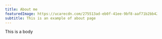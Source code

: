 ```yaml
---
title: About me
featuredImage: https://ucarecdn.com/275513ad-eb0f-41ee-9bf8-aaf71b2bb424/
subtitle: This is an example of about page
---
```

This is a body